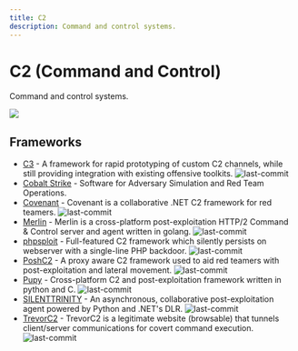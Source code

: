 ```yaml
---
title: C2
description: Command and control systems.
---
```


# C2 (Command and Control)

Command and control systems.

![](https://img.shields.io/badge/Tools%20%26%20Resources%20Available-9-757575?style=for-the-badge)

## Frameworks

* [C3](https://github.com/FSecureLABS/C3) - A framework for rapid prototyping of custom C2 channels, while still providing integration with existing offensive toolkits. ![last-commit](https://img.shields.io/github/last-commit/FSecureLABS/C3?style=flat)
* [Cobalt Strike](https://www.cobaltstrike.com/) - Software for Adversary Simulation and Red Team Operations. 
* [Covenant](https://github.com/cobbr/Covenant) - Covenant is a collaborative .NET C2 framework for red teamers. ![last-commit](https://img.shields.io/github/last-commit/cobbr/Covenant?style=flat)
* [Merlin](https://github.com/Ne0nd0g/merlin) - Merlin is a cross-platform post-exploitation HTTP/2 Command & Control server and agent written in golang. ![last-commit](https://img.shields.io/github/last-commit/Ne0nd0g/merlin?style=flat)
* [phpsploit](https://github.com/nil0x42/phpsploit) - Full-featured C2 framework which silently persists on webserver with a single-line PHP backdoor. ![last-commit](https://img.shields.io/github/last-commit/nil0x42/phpsploit?style=flat)
* [PoshC2](https://github.com/nettitude/PoshC2) - A proxy aware C2 framework used to aid red teamers with post-exploitation and lateral movement. ![last-commit](https://img.shields.io/github/last-commit/nettitude/PoshC2?style=flat)
* [Pupy](https://github.com/n1nj4sec/pupy/) - Cross-platform C2 and post-exploitation framework written in python and C. ![last-commit](https://img.shields.io/github/last-commit/n1nj4sec/pupy?style=flat)
* [SILENTTRINITY](https://github.com/byt3bl33d3r/SILENTTRINITY) - An asynchronous, collaborative post-exploitation agent powered by Python and .NET's DLR. ![last-commit](https://img.shields.io/github/last-commit/byt3bl33d3r/SILENTTRINITY?style=flat)
* [TrevorC2](https://github.com/trustedsec/trevorc2) - TrevorC2 is a legitimate website (browsable) that tunnels client/server communications for covert command execution. ![last-commit](https://img.shields.io/github/last-commit/trustedsec/trevorc2?style=flat)